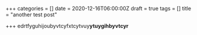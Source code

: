 +++
categories = []
date = 2020-12-16T06:00:00Z
draft = true
tags = []
title = "another test post"

+++
edrtfyguhijoubyvtcyfxtcytvuy**ytuygihbyvtcyr**